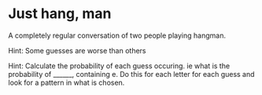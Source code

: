 # Just hang, man

A completely regular conversation of two people playing hangman.

Hint: Some guesses are worse than others

Hint: Calculate the probability of each guess occuring. ie what is the probability of ______, containing e. Do this for each letter for each guess and look for a pattern in what is chosen.
